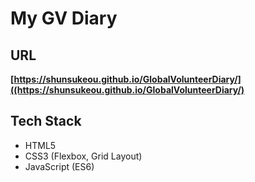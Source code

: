 # My GV Diary

## URL

**[https://shunsukeou.github.io/GlobalVolunteerDiary/]((https://shunsukeou.github.io/GlobalVolunteerDiary/)**

## Tech Stack

* HTML5
* CSS3 (Flexbox, Grid Layout)
* JavaScript (ES6)
